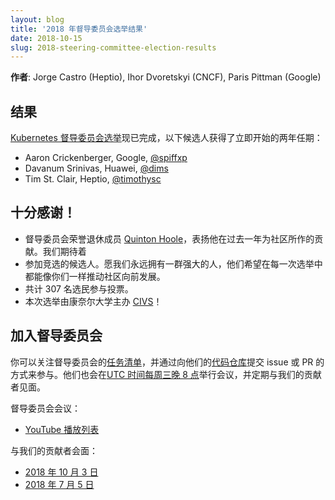 ```yaml
---
layout: blog
title: '2018 年督导委员会选举结果'
date: 2018-10-15
slug: 2018-steering-committee-election-results
---
```


**作者**: Jorge Castro (Heptio), Ihor Dvoretskyi (CNCF), Paris Pittman (Google)

## 结果
[Kubernetes 督导委员会选举](https://kubernetes.io/blog/2018/09/06/2018-steering-committee-election-cycle-kicks-off/)现已完成，以下候选人获得了立即开始的两年任期：

* Aaron Crickenberger, Google, [@spiffxp](https://github.com/spiffxp)
* Davanum Srinivas, Huawei, [@dims](https://github.com/dims)
* Tim St. Clair, Heptio, [@timothysc](https://github.com/timothysc)

## 十分感谢！

* 督导委员会荣誉退休成员 [Quinton Hoole](https://github.com/quinton-hoole)，表扬他在过去一年为社区所作的贡献。我们期待着
* 参加竞选的候选人。愿我们永远拥有一群强大的人，他们希望在每一次选举中都能像你们一样推动社区向前发展。
* 共计 307 名选民参与投票。
* 本次选举由康奈尔大学主办 [CIVS](https://civs.cs.cornell.edu/)！

## 加入督导委员会
你可以关注督导委员会的[任务清单](https://git.k8s.io/steering/backlog.md)，并通过向他们的[代码仓库](https://github.com/kubernetes/steering)提交 issue 或 PR 的方式来参与。他们也会在[UTC 时间每周三晚 8 点](https://github.com/kubernetes/steering)举行会议，并定期与我们的贡献者见面。

督导委员会会议：

* [YouTube 播放列表](https://www.youtube.com/playlist?list=PL69nYSiGNLP1yP1B_nd9-drjoxp0Q14qM)

与我们的贡献者会面：


* [2018 年 10 月 3 日](https://youtu.be/x6Jm8p0K-IQ)
* [2018 年 7 月 5 日](https://youtu.be/UbxWV12Or58)
